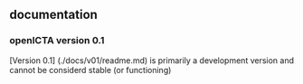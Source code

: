 ## documentation


### openICTA version 0.1
[Version 0.1] (./docs/v01/readme.md) is primarily a development version and cannot be considerd stable (or functioning)
